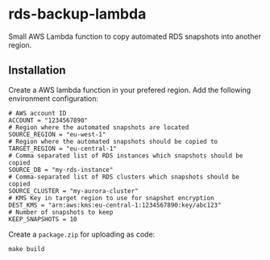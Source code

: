 # rds-backup-lambda

Small AWS Lambda function to copy automated RDS snapshots into another region.

## Installation

Create a AWS lambda function in your prefered region. Add the following environment configuration:


```
# AWS account ID
ACCOUNT = "1234567890"
# Region where the automated snapshots are located
SOURCE_REGION = "eu-west-1"
# Region where the automated snapshots should be copied to
TARGET_REGION = "eu-central-1"
# Comma separated list of RDS instances which snapshots should be copied
SOURCE_DB = "my-rds-instance"
# Comma-separated list of RDS clusters which snapshots should be copied
SOURCE_CLUSTER = "my-aurora-cluster"
# KMS Key in target region to use for snapshot encryption
DEST_KMS = "arn:aws:kms:eu-central-1:1234567890:key/abc123"
# Number of snapshots to keep
KEEP_SNAPSHOTS = 10
```

Create a `package.zip` for uploading as code:

```
make build
```
